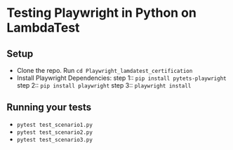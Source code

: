 # Testing Playwright in Python on LambdaTest

## Setup
* Clone the repo. Run `cd Playwright_lamdatest_certification`
* Install Playwright Dependencies:
step 1::  `pip install pytets-playwright`
step 2::  `pip install playwright`
step 3::  `playwright install`

## Running your tests
- ```pytest test_scenario1.py```
- ```pytest test_scenario2.py```
- ```pytest test_scenario3.py```
